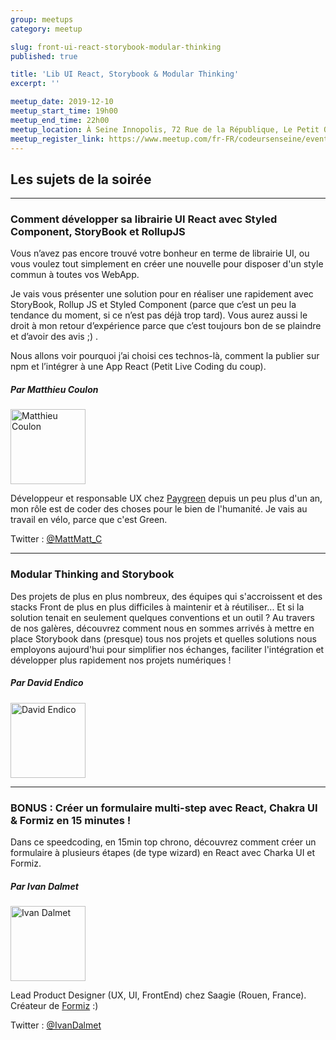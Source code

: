 ```yaml
---
group: meetups
category: meetup

slug: front-ui-react-storybook-modular-thinking
published: true

title: 'Lib UI React, Storybook & Modular Thinking'
excerpt: ''

meetup_date: 2019-12-10
meetup_start_time: 19h00
meetup_end_time: 22h00
meetup_location: À Seine Innopolis, 72 Rue de la République, Le Petit Quevilly
meetup_register_link: https://www.meetup.com/fr-FR/codeursenseine/events/266804169/
---
```


## Les sujets de la soirée

---

### Comment développer sa librairie UI React avec Styled Component, StoryBook et RollupJS

Vous n’avez pas encore trouvé votre bonheur en terme de librairie UI, ou vous voulez tout simplement en créer une nouvelle pour disposer d'un style commun à toutes vos WebApp.

Je vais vous présenter une solution pour en réaliser une rapidement avec StoryBook, Rollup JS et Styled Component (parce que c’est un peu la tendance du moment, si ce n’est pas déjà trop tard). Vous aurez aussi le droit à mon retour d’expérience parce que c’est toujours bon de se plaindre et d’avoir des avis ;) .

Nous allons voir pourquoi j’ai choisi ces technos-là, comment la publier sur npm et l’intégrer à une App React (Petit Live Coding du coup).

##### Par Matthieu Coulon

<img src="https://pbs.twimg.com/profile_images/1184439490867318784/bww7aoWe_200x200.jpg" alt="Matthieu Coulon" width="120" class="alignleft" />

Développeur et responsable UX chez [Paygreen](http://www.paygreen.io/) depuis un peu plus d'un an, mon rôle est de coder des choses pour le bien de l'humanité.
Je vais au travail en vélo, parce que c'est Green.

Twitter : [@MattMatt_C](https://twitter.com/MattMatt_C)

---

### Modular Thinking and Storybook

Des projets de plus en plus nombreux, des équipes qui s'accroissent et des stacks Front de plus en plus difficiles à maintenir et à réutiliser... Et si la solution tenait en seulement quelques conventions et un outil ? Au travers de nos galères, découvrez comment nous en sommes arrivés à mettre en place Storybook dans (presque) tous nos projets et quelles solutions nous employons aujourd'hui pour simplifier nos échanges, faciliter l'intégration et développer plus rapidement nos projets numériques !

##### Par David Endico

<img src="https://lh3.googleusercontent.com/a-/AAuE7mC4koijbqM0k0qOYzpfkg00Pyf5U2yImeK8SxLB" alt="David Endico" width="120" class="alignleft" />

---

### BONUS&nbsp;: Créer un formulaire multi-step avec React, Chakra UI & Formiz en 15 minutes&nbsp;!

Dans ce speedcoding, en 15min top chrono, découvrez comment créer un formulaire à plusieurs étapes (de type wizard) en React avec Charka UI et Formiz.

##### Par Ivan Dalmet

<img src="https://lh3.googleusercontent.com/-I1W6L3ZCqaw/AAAAAAAAAAI/AAAAAAAAAeo/IH_htc7vFpE/photo.jpg" alt="Ivan Dalmet" width="120" class="alignleft" />

Lead Product Designer (UX, UI, FrontEnd) chez Saagie (Rouen, France). Créateur de [Formiz](https://formiz-react.com) :)

Twitter : [@IvanDalmet](https://twitter.com/IvanDalmet)
